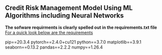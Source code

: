 ## Credit Risk Management Model Using ML Algorithms including Neural Networks
__The sofware requirments is clearly spelled out in the requirements.txt file__
<ins>For a quick look below are the requirements</ins>
<table><tr>
pip==20.3.4
pytorch==2.4.0+cu121
python==3.7.0
matplotlib==3.9.1
seaborn==0.13.2
pandas==2.2.2
numpy==1.26.4
</tr></table>

